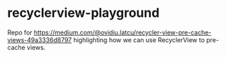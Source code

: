 recyclerview-playground
=======================

Repo for https://medium.com/@ovidiu.latcu/recycler-view-pre-cache-views-49a3336d8797 highlighting how we can use RecyclerView to pre-cache views.
